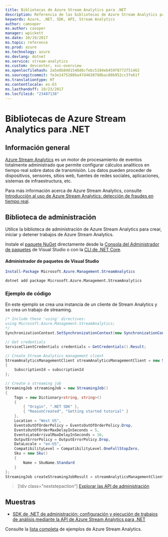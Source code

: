 ```yaml
---
title: Bibliotecas de Azure Stream Analytics para .NET
description: Referencia de las bibliotecas de Azure Stream Analytics para .NET
keywords: Azure, .NET, SDK, API, Stream Analytics
author: camsoper
ms.author: casoper
manager: wpickett
ms.date: 10/19/2017
ms.topic: reference
ms.prod: azure
ms.technology: azure
ms.devlang: dotnet
ms.service: stream-analytics
ms.custom: devcenter, svc-overview
ms.openlocfilehash: 2a5e8b8481548d6cfebc5104eb459f8772f51462
ms.sourcegitcommit: fe3e1475208ba47d4630788bac88b952cc3fe61f
ms.translationtype: HT
ms.contentlocale: es-ES
ms.lasthandoff: 10/23/2017
ms.locfileid: "23487138"
---
```

# <a name="azure-stream-analytics-libraries-for-net"></a>Bibliotecas de Azure Stream Analytics para .NET

## <a name="overview"></a>Información general

[Azure Stream Analytics](/azure/stream-analytics/stream-analytics-introduction) es un motor de procesamiento de eventos totalmente administrado que permite configurar cálculos analíticos en tiempo real sobre datos de transmisión. Los datos pueden proceder de dispositivos, sensores, sitios web, fuentes de redes sociales, aplicaciones, sistemas de infraestructura, etc. 

Para más información acerca de Azure Stream Analytics, consulte [Introducción al uso de Azure Stream Analytics: detección de fraudes en tiempo real](/azure/stream-analytics/stream-analytics-real-time-fraud-detection).


## <a name="management-library"></a>Biblioteca de administración

Utilice la biblioteca de administración de Azure Stream Analytics para crear, iniciar y detener trabajos de Azure Stream Analytics.

Instale el [paquete NuGet](https://www.nuget.org/packages/Microsoft.Azure.Management.StreamAnalytics) directamente desde la [Consola del Administrador de paquetes][PackageManager] de Visual Studio o con la [CLI de .NET Core][DotNetCLI].

#### <a name="visual-studio-package-manager"></a>Administrador de paquetes de Visual Studio

```powershell
Install-Package Microsoft.Azure.Management.StreamAnalytics
```

```bash
dotnet add package Microsoft.Azure.Management.StreamAnalytics
```

### <a name="code-example"></a>Ejemplo de código

En este ejemplo se crea una instancia de un cliente de Stream Analytics y se crea un trabajo de streaming.

```csharp
/* Include these 'using' directives:
using Microsoft.Azure.Management.StreamAnalytics;
*/
SynchronizationContext.SetSynchronizationContext(new SynchronizationContext());

// Get credentials
ServiceClientCredentials credentials = GetCredentials().Result;

// Create Stream Analytics management client
StreamAnalyticsManagementClient streamAnalyticsManagementClient = new StreamAnalyticsManagementClient(credentials)
{
    SubscriptionId = subscriptionId
};

// Create a streaming job
StreamingJob streamingJob = new StreamingJob()
{
    Tags = new Dictionary<string, string>()
    {
        { "Origin", ".NET SDK" },
        { "ReasonCreated", "Getting started tutorial" }
    },
    Location = "West US",
    EventsOutOfOrderPolicy = EventsOutOfOrderPolicy.Drop,
    EventsOutOfOrderMaxDelayInSeconds = 5,
    EventsLateArrivalMaxDelayInSeconds = 16,
    OutputErrorPolicy = OutputErrorPolicy.Drop,
    DataLocale = "en-US",
    CompatibilityLevel = CompatibilityLevel.OneFullStopZero,
    Sku = new Sku()
    {
        Name = SkuName.Standard
    }
};
StreamingJob createStreamingJobResult = streamAnalyticsManagementClient.StreamingJobs.CreateOrReplace(streamingJob, resourceGroupName, streamingJobName);
```

> [!div class="nextstepaction"]
> [Explorar las API de administración](/dotnet/api/overview/azure/streamanalytics/management)


## <a name="samples"></a>Muestras

- [SDK de .NET de administración: configuración y ejecución de trabajos de análisis mediante la API de Azure Stream Analytics para .NET](/azure/stream-analytics/stream-analytics-dotnet-management-sdk)

Consulte la [lista completa](https://azure.microsoft.com/resources/samples/?platform=dotnet&service=stream-analytics) de ejemplos de Azure Stream Analytics.

[PackageManager]: https://docs.microsoft.com/nuget/tools/package-manager-console
[DotNetCLI]: https://docs.microsoft.com/dotnet/core/tools/dotnet-add-package
